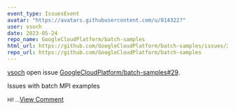 ```yaml
---
event_type: IssuesEvent
avatar: "https://avatars.githubusercontent.com/u/814322?"
user: vsoch
date: 2023-05-24
repo_name: GoogleCloudPlatform/batch-samples
html_url: https://github.com/GoogleCloudPlatform/batch-samples/issues/29
repo_url: https://github.com/GoogleCloudPlatform/batch-samples
---
```


<a href='https://github.com/vsoch' target='_blank'>vsoch</a> open issue <a href='https://github.com/GoogleCloudPlatform/batch-samples/issues/29' target='_blank'>GoogleCloudPlatform/batch-samples#29</a>.

<p>Issues with batch MPI examples</p><small>Hi!...</small><a href='https://github.com/GoogleCloudPlatform/batch-samples/issues/29' target='_blank'>View Comment</a>